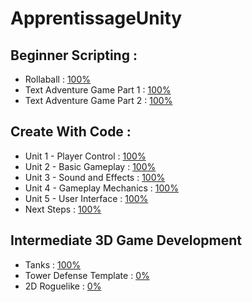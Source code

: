 # ApprentissageUnity

## Beginner Scripting :
* Rollaball : [100%](https://github.com/ValentinZeller/ApprentissageUnity/tree/rollaball)
* Text Adventure Game Part 1 : [100%](https://github.com/ValentinZeller/ApprentissageUnity/tree/text_adventure_part1)
* Text Adventure Game Part 2 : [100%](https://github.com/ValentinZeller/ApprentissageUnity/tree/text_adventure_part2)

## Create With Code :
* Unit 1 - Player Control : [100%](https://github.com/ValentinZeller/ApprentissageUnity/tree/createwithcode_unit1)
* Unit 2 - Basic Gameplay : [100%](https://github.com/ValentinZeller/ApprentissageUnity/tree/createwithcode_unit2)
* Unit 3 - Sound and Effects : [100%](https://github.com/ValentinZeller/ApprentissageUnity/tree/createwithcode_unit3)
* Unit 4 - Gameplay Mechanics : [100%](https://github.com/ValentinZeller/ApprentissageUnity/tree/createwithcode_unit4)
* Unit 5 - User Interface : [100%](https://github.com/ValentinZeller/ApprentissageUnity/tree/createwithcode_unit5)
* Next Steps : [100%](https://github.com/ValentinZeller/ApprentissageUnity/tree/createwithcode_nextsteps)

## Intermediate 3D Game Development
* Tanks : [100%](https://github.com/ValentinZeller/ApprentissageUnity/tree/tanks)
* Tower Defense Template : [0%]()
* 2D Roguelike : [0%]()
